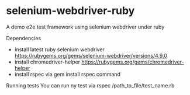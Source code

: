 # selenium-webdriver-ruby
A demo e2e test framework using selenium webdriver under ruby

Dependencies
- install latest ruby selenium webdriver https://rubygems.org/gems/selenium-webdriver/versions/4.9.0
- install chromedriver-helper https://rubygems.org/gems/chromedriver-helper
- install rspec via gem install rspec command 

Running tests
You can run ny test via rspec /path_to_file/test_name.rb
